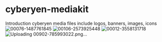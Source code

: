# cyberyen-mediakit
Introduction cyberyen media files include logos, banners, images, icons
![00076-1487761845](https://github.com/samlyn696/cyberyen-mediakit/assets/79593047/48f96fa9-35a9-4f37-aaa5-ab8a8ae97594)
![00106-2573925448](https://github.com/samlyn696/cyberyen-mediakit/assets/79593047/0733a965-85e7-478e-8c37-89fc5b9a16ea)
![00012-3558131718](https://github.com/samlyn696/cyberyen-mediakit/assets/79593047/c11b53c4-5c4d-413d-84e1-3e1711b92942)
![Uploading 00902-785993022.png…]()
